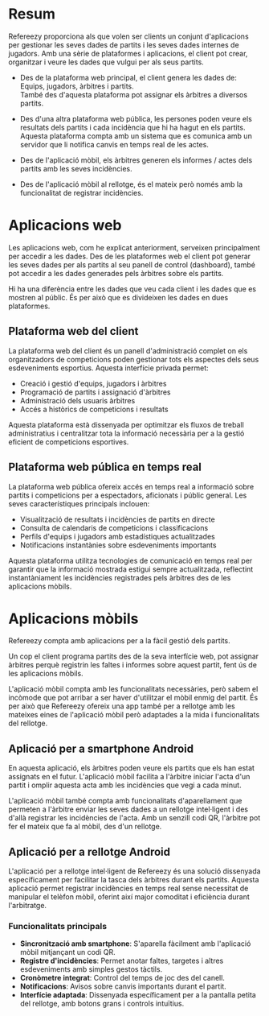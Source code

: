 # Resum

Refereezy proporciona als que volen ser clients un conjunt d'aplicacions per gestionar les seves dades de partits i les seves dades internes de jugadors.
Amb una sèrie de plataformes i aplicacions, el client pot crear, organitzar i veure les dades que vulgui per als seus partits.

 - Des de la plataforma web principal, el client genera les dades de: Equips, jugadors, àrbitres i partits.<br>
  També des d'aquesta plataforma pot assignar els àrbitres a diversos partits.

 - Des d'una altra plataforma web pública, les persones poden veure els resultats dels partits i cada incidència que hi ha hagut en els partits.
  Aquesta plataforma compta amb un sistema que es comunica amb un servidor que li notifica canvis en temps real de les actes.

 - Des de l'aplicació mòbil, els àrbitres generen els informes / actes dels partits amb les seves incidències.

 - Des de l'aplicació mòbil al rellotge, és el mateix però només amb la funcionalitat de registrar incidències.



# Aplicacions web

Les aplicacions web, com he explicat anteriorment, serveixen principalment per accedir a les dades.
Des de les plataformes web el client pot generar les seves dades per als partits al seu panell de control
(dashboard), també pot accedir a les dades generades pels àrbitres sobre els partits.

Hi ha una diferència entre les dades que veu cada client i les dades que es mostren al públic.
És per això que es divideixen les dades en dues plataformes.

## Plataforma web del client

La plataforma web del client és un panell d'administració complet on els organitzadors de competicions poden gestionar tots els aspectes dels seus esdeveniments esportius. Aquesta interfície privada permet:

- Creació i gestió d'equips, jugadors i àrbitres
- Programació de partits i assignació d'àrbitres
- Administració dels usuaris àrbitres
- Accés a històrics de competicions i resultats

Aquesta plataforma està dissenyada per optimitzar els fluxos de treball administratius i centralitzar tota la informació necessària per a la gestió eficient de competicions esportives.

## Plataforma web pública en temps real

La plataforma web pública ofereix accés en temps real a informació sobre partits i competicions per a espectadors, aficionats i públic general. Les seves característiques principals inclouen:

- Visualització de resultats i incidències de partits en directe
- Consulta de calendaris de competicions i classificacions
- Perfils d'equips i jugadors amb estadístiques actualitzades
- Notificacions instantànies sobre esdeveniments importants

Aquesta plataforma utilitza tecnologies de comunicació en temps real per garantir que la informació mostrada estigui sempre actualitzada, reflectint instantàniament les incidències registrades pels àrbitres des de les aplicacions mòbils.

# Aplicacions mòbils

Refereezy compta amb aplicacions per a la fàcil gestió dels partits.

Un cop el client programa partits des de la seva interfície web, pot assignar àrbitres perquè registrin les faltes i informes sobre 
aquest partit, fent ús de les aplicacions mòbils.

L'aplicació mòbil compta amb les funcionalitats necessàries, però sabem el incòmode que pot arribar a ser haver d'utilitzar el mòbil 
enmig del partit. És per això que Refereezy ofereix una app també per a rellotge amb les mateixes eines de l'aplicació mòbil però
adaptades a la mida i funcionalitats del rellotge.

## Aplicació per a smartphone Android

En aquesta aplicació, els àrbitres poden veure els partits que els han estat assignats en el futur.
L'aplicació mòbil facilita a l'àrbitre iniciar l'acta d'un partit i omplir aquesta acta amb les incidències que vegi 
a cada minut.

L'aplicació mòbil també compta amb funcionalitats d'aparellament que permeten a l'àrbitre enviar les seves dades a un rellotge intel·ligent
i des d'allà registrar les incidències de l'acta. Amb un senzill codi QR, l'àrbitre pot fer el mateix que fa al mòbil, des d'un rellotge.


## Aplicació per a rellotge Android

L'aplicació per a rellotge intel·ligent de Refereezy és una solució dissenyada específicament per facilitar la tasca dels àrbitres durant els partits. Aquesta aplicació permet registrar incidències en temps real sense necessitat de manipular el telèfon mòbil, oferint així major comoditat i eficiència durant l'arbitratge.

### Funcionalitats principals

- **Sincronització amb smartphone**: S'aparella fàcilment amb l'aplicació mòbil mitjançant un codi QR.
- **Registre d'incidències**: Permet anotar faltes, targetes i altres esdeveniments amb simples gestos tàctils.
- **Cronòmetre integrat**: Control del temps de joc des del canell.
- **Notificacions**: Avisos sobre canvis importants durant el partit.
- **Interfície adaptada**: Dissenyada específicament per a la pantalla petita del rellotge, amb botons grans i controls intuïtius.



